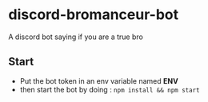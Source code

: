 # discord-bromanceur-bot
A discord bot saying if you are a true bro

## Start
- Put the bot token in an env variable named **ENV**
- then start the bot by doing : ```npm install && npm start```
